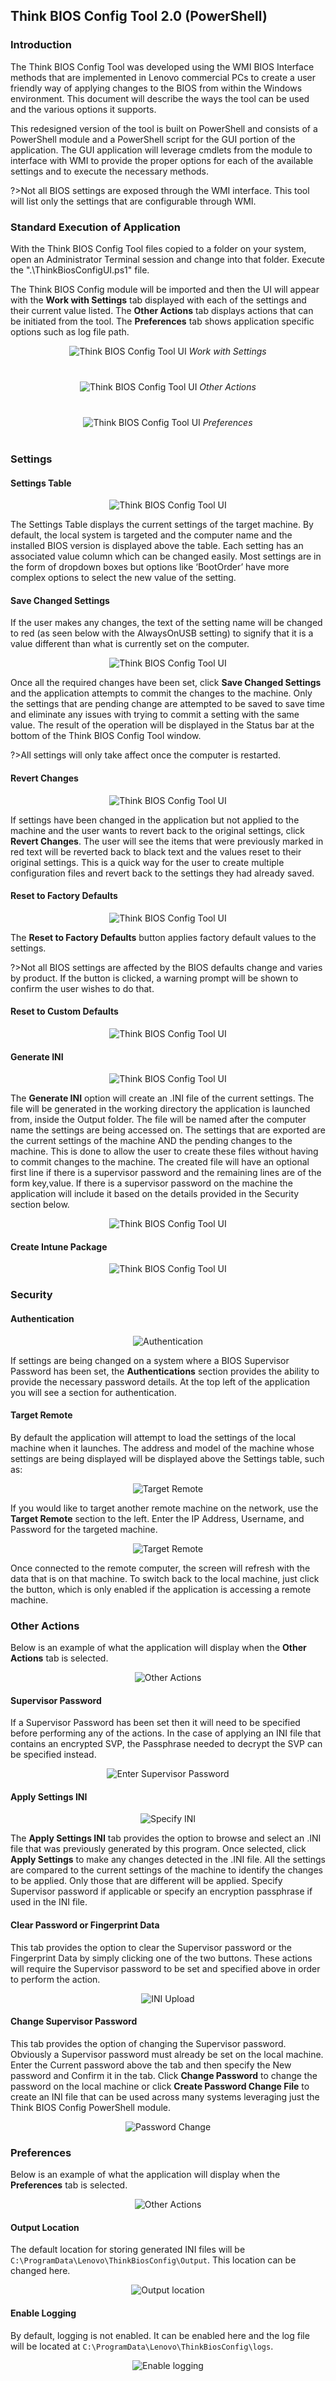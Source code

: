 ## Think BIOS Config Tool 2.0 (PowerShell)

### Introduction

The Think BIOS Config Tool was developed using the WMI BIOS Interface methods that are implemented in Lenovo commercial PCs to create a user friendly way of applying changes to the BIOS from within the Windows environment. This document will describe the ways the tool can be used and the various options it supports.

This redesigned version of the tool is built on PowerShell and consists of a PowerShell module and a PowerShell script for the GUI portion of the application. The GUI application will leverage cmdlets from the module to interface with WMI to provide the proper options for each of the available settings and to execute the necessary methods.

?>Not all BIOS settings are exposed through the WMI interface.  This tool will list only the settings that are configurable through WMI.

### Standard Execution of Application

With the Think BIOS Config Tool files copied to a folder on your system, open an Administrator Terminal session and change into that folder.  Execute the ".\ThinkBiosConfigUI.ps1" file.

The Think BIOS Config module will be imported and then the UI will appear with the **Work with Settings** tab displayed with each of the settings and their current value listed. The **Other Actions** tab displays actions that can be initiated from the tool.  The **Preferences** tab shows application specific options such as log file path.

<div style="text-align:center;margin-bottom:40px">

![Think BIOS Config Tool UI](../img/reference/tbct_ps/tbctps1.png)
<span style='align:center;font-style:italic;'>Work with Settings</span>
</div>

<div style="text-align:center;margin-bottom:40px">

![Think BIOS Config Tool UI](../img/reference/tbct_ps/tbctpsoa.png)
<span style='align:center;font-style:italic;'>Other Actions</span>
</div>

<div style="text-align:center;margin-bottom:40px">

![Think BIOS Config Tool UI](../img/reference/tbct_ps/tbctpspref.png)
<span style='align:center;font-style:italic;'>Preferences</span>
</div>

### Settings

#### Settings Table <!-- {docsify-ignore} -->

<div style="text-align:center;">

![Think BIOS Config Tool UI](../img/reference/tbct_ps/tbctps1_2.png)
</div>

The Settings Table displays the current settings of the target machine. By default, the local system is targeted and the computer name and the installed BIOS version is displayed above the table. Each setting has an associated value column which can be changed easily. Most settings are in the form of dropdown boxes but options like ‘BootOrder’ have more complex options to select the new value of the setting.

#### Save Changed Settings <!-- {docsify-ignore} -->

If the user makes any changes, the text of the setting name will be changed to red (as seen below with the AlwaysOnUSB setting) to signify that it is a value different than what is currently set on the computer.

<div style="text-align:center;">

![Think BIOS Config Tool UI](../img/reference/tbct_ps/tbctps1_1.png)
</div>

Once all the required changes have been set, click **Save Changed Settings** and the application attempts to commit the changes to the machine. Only the settings that are pending change are attempted to be saved to save time and eliminate any issues with trying to commit a setting with the same value. The result of the operation will be displayed in the Status bar at the bottom of the Think BIOS Config Tool window.

?>All settings will only take affect once the computer is restarted.

<!-- Is the bwlow paragraph and image still true? -->
<!--If a user closes the application with changes pending, a message will be displayed that there were pending changes. Unfortunately, there is a bug in Microsoft’s code that makes it so the closing of the application cannot be stopped once it is started.

<div style="text-align:center;padding-bottom:40px;padding-top:40px">

![Pending changes](../img/reference/tbct/tbct10.png)
</div>
-->

#### Revert Changes <!-- {docsify-ignore} -->

<div style="text-align:center;">

![Think BIOS Config Tool UI](../img/reference/tbct_ps/tbctpsrevert_changes.png)
</div>

If settings have been changed in the application but not applied to the machine and the user wants to revert back to the original settings, click **Revert Changes**. <!-- make sure this is correct--> The user will see the items that were previously marked in red text will be reverted back to black text and the values reset to their original settings. This is a quick way for the user to create multiple configuration files and revert back to the settings they had already saved.

#### Reset to Factory Defaults <!-- {docsify-ignore} -->

<div style="text-align:center;">

![Think BIOS Config Tool UI](../img/reference/tbct_ps/tbctpsreset_factory.png)
</div>

The **Reset to Factory Defaults** button applies factory default values to the settings.

?>Not all BIOS settings are affected by the BIOS defaults change and varies by product. If the button is clicked, a warning prompt will be shown to confirm the user wishes to do that.

#### Reset to Custom Defaults <!-- {docsify-ignore} -->

<div style="text-align:center;">

![Think BIOS Config Tool UI](../img/reference/tbct_ps/tbctpsreset_custom.png)
</div>

#### Generate INI <!-- {docsify-ignore} -->

<div style="text-align:center;">

![Think BIOS Config Tool UI](../img/reference/tbct_ps/tbctpsini_gen.png)
</div>

The **Generate INI** option will create an .INI file of the current settings. The file will be generated in the working directory the application is launched from, inside the Output folder. The file will be named after the computer name the settings are being accessed on. The settings that are exported are the current settings of the machine AND the pending changes to the machine. This is done to allow the user to create these files without having to commit changes to the machine. The created file will have an optional first line if there is a supervisor password and the remaining lines are of the form key,value. If there is a supervisor password on the machine the application will include it based on the details provided in the Security section below. <!-- Make sure the file downloads in the same location or do we need to edit it? -->

<div style="text-align:center;">

![Think BIOS Config Tool UI](../img/reference/tbct_ps/tbctpsini_ex.png)
</div>

#### Create Intune Package <!-- {docsify-ignore} -->

<div style="text-align:center;">

![Think BIOS Config Tool UI](../img/reference/tbct_ps/tbctpscreate_intune.png)
</div>

### Security

#### Authentication <!-- {docsify-ignore} -->

<div style="text-align:center;">

![Authentication](../img/reference/tbct_ps/tbctps2.png)
</div>

If settings are being changed on a system where a BIOS Supervisor Password has been set, the **Authentications** section provides the ability to provide the necessary password details. At the top left of the application you will see a section for authentication.

#### Target Remote <!-- {docsify-ignore} -->

By default the application will attempt to load the settings of the local machine when it launches. The address and model of the machine whose settings are being displayed will be displayed above the Settings table, such as:

<div style="text-align:center;">

![Target Remote](../img/reference/tbct_ps/tbctps3_1.png)
</div>

If you would like to target another remote machine on the network, use the **Target Remote** section to the left. Enter the IP Address, Username, and Password for the targeted machine.

<div style="text-align:center;">

![Target Remote](../img/reference/tbct_ps/tbctps3.png)
</div>

<!-- Add images/error messages that may pop up if host is unreachable or the WMI service is unavailable -->

Once connected to the remote computer, the screen will refresh with the data that is on that machine. To switch back to the local machine, just click the <!--‘Target Local’ --> button, which is only enabled if the application is accessing a remote machine.  <!-- Add how to revert back? -->

<!-- ### Output Location --><!-- {docsify-ignore} -->

<!-- <div style="text-align:center;">![Output Location](../img/reference/tbct_ps/tbctps4.png)</div> -->

### Other Actions

Below is an example of what the application will display when the **Other Actions** tab is selected.

<div style="text-align:center;">

![Other Actions](../img/reference/tbct_ps/tbctpsoa.png)
</div>

#### Supervisor Password <!-- {docsify-ignore} -->

If a Supervisor Password has been set then it will need to be specified before performing any of the actions. In the case of applying an INI file that contains an encrypted SVP, the Passphrase needed to decrypt the SVP can be specified instead. 

<div style="text-align:center;">

![Enter Supervisor Password](../img/reference/tbct_ps/tbctpsoa1.png)
</div>

#### Apply Settings INI <!-- {docsify-ignore} -->

<div style="text-align:center;">

![Specify INI](../img/reference/tbct_ps/tbctpsoa2.png)
</div>

The **Apply Settings INI** tab provides the option to browse and select an .INI file that was previously generated by this program. Once selected, click **Apply Settings** to make any changes detected in the .INI file. All the settings are compared to the current settings of the machine to identify the changes to be applied. Only those that are different will be applied. Specify Supervisor password if applicable or specify an encryption passphrase if used in the INI file.

#### Clear Password or Fingerprint Data <!-- {docsify-ignore} -->

This tab provides the option to clear the Supervisor password or the Fingerprint Data by simply clicking one of the two buttons. These actions will require the Supervisor password to be set and specified above in order to perform the action.

<div style="text-align:center;">

![INI Upload](../img/reference/tbct_ps/tbctpsoa3.png)
</div>

#### Change Supervisor Password <!-- {docsify-ignore} -->

This tab provides the option of changing the Supervisor password. Obviously a Supervisor password must already be set on the local machine. Enter the Current password above the tab and then specify the New password and Confirm it in the tab. Click **Change Password** to change the password on the local machine or click **Create Password Change File** to create an INI file that can be used across many systems leveraging just the Think BIOS Config PowerShell module.

<div style="text-align:center;">

![Password Change](../img/reference/tbct_ps/tbctpsoa4.png)
</div>

### Preferences

Below is an example of what the application will display when the **Preferences** tab is selected.

<div style="text-align:center;">

![Other Actions](../img/reference/tbct_ps/tbctpspref.png)
</div>

#### Output Location <!-- {docsify-ignore} -->

The default location for storing generated INI files will be ```C:\ProgramData\Lenovo\ThinkBiosConfig\Output```.  This location can be changed here.

<div style="text-align:center;">

![Output location](../img/reference/tbct_ps/tbctpspref1.png)
</div>

#### Enable Logging <!-- {docsify-ignore} -->

By default, logging is not enabled.  It can be enabled here and the log file will be located at ```C:\ProgramData\Lenovo\ThinkBiosConfig\logs```.

<div style="text-align:center;">

![Enable logging](../img/reference/tbct_ps/tbctpspref2.png)
</div>

